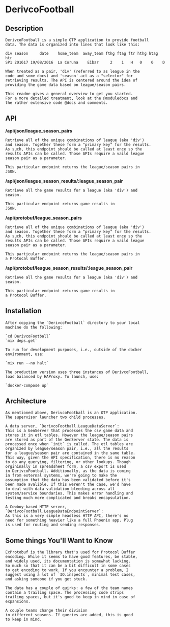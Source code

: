 # DerivcoFootball

## Description

    DerivcoFootball is a simple OTP application to provide football
    data. The data is organized into lines that look like this:
    
    div season     date    home_team  away_team fthg ftag ftr hthg htag htr
    SP1 201617 19/08/2016  La Coruna    Eibar     2    1   H   0    0    D

    When treated as a pair, 'div' (referred to as league in the
    code and some docs) and 'season' act as a "selector" for
    retrieving results. The API is centered around the idea of
    providing the game data based on league/season pairs.
    
    This readme gives a general overview to get you started.
    For a more detailed treatment, look at the @moduledocs and
    the rather extensive code @docs and comments.

## API

   **/api/json/league_season_pairs**

    Retrieve all of the unique combinations of league (aka 'div')
    and season. Together these form a "primary key" for the results.
    As such, this endpoint should be called at least once so the
    results APIs can be called. Those APIs require a vaild league
    season pair as a parameter.

    This particular endpoint returns the league/season pairs in
    JSON.
  
   **/api/json/league_season_results/:league_season_pair**

    Retrieve all the game results for a league (aka 'div') and
    season.

    This particular endpoint returns game results in
    JSON.

   **/api/protobuf/league_season_pairs**

    Retrieve all of the unique combinations of league (aka 'div')
    and season. Together these form a "primary key" for the results.
    As such, this endpoint should be called at least once so the
    results APIs can be called. Those APIs require a vaild league
    season pair as a parameter.

    This particular endpoint returns the league/season pairs in
    a Protocal Buffer.
  
   **/api/protobuf/league_season_results/:league_season_pair**

    Retrieve all the game results for a league (aka 'div') and
    season.

    This particular endpoint returns game results in
    a Protocol Buffer.
    
## Installation

    After copying the `DerivcoFootball` directory to your local
    machine do the following:
    
    `cd DerivcoFootball`
    `mix deps.get`
    
    To run for development purposes, i.e., outside of the docker
    environment, use:
    
    `mix run --no halt`
    
    The production version uses three instances of DerivcoFootball,
    load balanced by HAProxy. To launch, use:
    
    `docker-compose up`

## Architecture

    As mentioned above, DerivcoFootball is an OTP application.
    The supervisor launcher two child processes.
    
    A data server, `DerivcoFootball.LeagueDataServer`:
    This is a GenServer that processes the csv game data and
    stores it in etl tables. However the league/season pairs
    are stored as part of the GenServer state. The data is 
    processed once when `init` is called. The etl tables are
    organized by league/season pair, i.e., all the results
    for a league/season pair are contained in the same table.
    This way, given the API specification, there is no reason
    to do any querying, filtering, or other lookups. Though
    orgininally in spreadsheet form, a csv export is used
    in DerivcoFootball. Additionally, as the data is coming
    in from external systems, we're going to make the
    assumption that the data has been validated before it's
    been made avalible. If this weren't the case, we'd have
    to deal with data validation bleeding across all
    system/service boundaries. This makes error handling and
    testing much more complicated and breaks encapsulation.

    A Cowboy-based HTTP server,
    `DerivcoFootball.LeagueDataEndpointServer`:
    As this is a very simple headless HTTP API, there's no
    need for something heavier like a full Phoenix app. Plug
    is used for routing and sending responses.

## Some things You'll Want to Know

    ExProtobuf is the library that's used for Protocol Buffer
    encoding. While it seems to have good features, be stable,
    and widely used, its documentation is somewhat lacking.
    So much so that it can be a bit difficult in some cases
    to get encoding to work. If you encounter a problem, I 
    suggest using a lot of `IO.inspects`, minimal test cases,
    and asking someone if you get stuck.
    
    The data has a couple of quirks: a few of the team names
    contain a trailing space. The processing code strips
    trailing spaces, but it's good to keep in mind in case of
    expansions.
    
    A couple teams change their division
    in different seasons. If queries are added, this is good
    to keep in mind.
    
